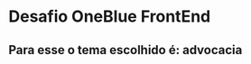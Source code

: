 # Desafio OneBlue FrontEnd

<!-- O candidato(a) deverá criar uma aplicação em ReactJS> com temática de layout de sua escolha e integrar com a aplicação backend presente neste repositório o objetivo desta aplicação é uma interação visual com a API de cadastro de usuário e login do mesmo. Com trativas de erros e validações Utilizar: - ReactJS - Yup - Styled-components(opcional) - Material-UI(opcional)
Ao final da construção do Código o Candidato(a) deverá enviar o que foi construido em um repositorio do github. -->

## Para esse o tema escolhido é: advocacia